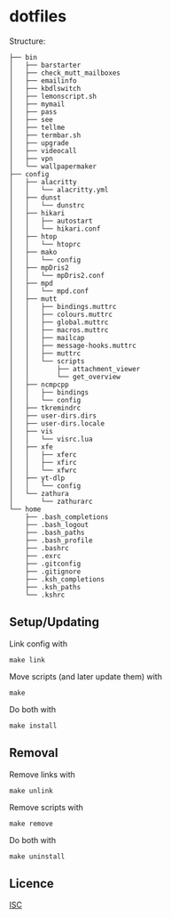 # dotfiles

Structure:
```
├── bin
│   ├── barstarter
│   ├── check_mutt_mailboxes
│   ├── emailinfo
│   ├── kbdlswitch
│   ├── lemonscript.sh
│   ├── mymail
│   ├── pass
│   ├── see
│   ├── tellme
│   ├── termbar.sh
│   ├── upgrade
│   ├── videocall
│   ├── vpn
│   └── wallpapermaker
├── config
│   ├── alacritty
│   │   └── alacritty.yml
│   ├── dunst
│   │   └── dunstrc
│   ├── hikari
│   │   ├── autostart
│   │   └── hikari.conf
│   ├── htop
│   │   └── htoprc
│   ├── mako
│   │   └── config
│   ├── mpDris2
│   │   └── mpDris2.conf
│   ├── mpd
│   │   └── mpd.conf
│   ├── mutt
│   │   ├── bindings.muttrc
│   │   ├── colours.muttrc
│   │   ├── global.muttrc
│   │   ├── macros.muttrc
│   │   ├── mailcap
│   │   ├── message-hooks.muttrc
│   │   ├── muttrc
│   │   └── scripts
│   │       ├── attachment_viewer
│   │       └── get_overview
│   ├── ncmpcpp
│   │   ├── bindings
│   │   └── config
│   ├── tkremindrc
│   ├── user-dirs.dirs
│   ├── user-dirs.locale
│   ├── vis
│   │   └── visrc.lua
│   ├── xfe
│   │   ├── xferc
│   │   ├── xfirc
│   │   └── xfwrc
│   ├── yt-dlp
│   │   └── config
│   └── zathura
│       └── zathurarc
└── home
    ├── .bash_completions
    ├── .bash_logout
    ├── .bash_paths
    ├── .bash_profile
    ├── .bashrc
    ├── .exrc
    ├── .gitconfig
    ├── .gitignore
    ├── .ksh_completions
    ├── .ksh_paths
    └── .kshrc
```

## Setup/Updating

Link config with
```shell
make link
```

Move scripts (and later update them) with
```shell
make
```

Do both with
```shell
make install
```

## Removal

Remove links with
```shell
make unlink
```

Remove scripts with
```shell
make remove
```

Do both with
```shell
make uninstall
```

## Licence
[ISC](https://opensource.org/licenses/ISC)
